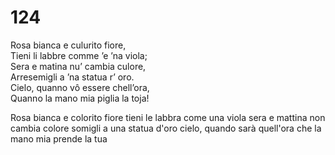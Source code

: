 # 124  
     
Rosa bianca e culurito fiore,  
Tieni li labbre comme ’e ’na viola;  
Sera e matina nu’ cambia culore,  
Arresemigli a ’na statua r’ oro.  
Cielo, quanno vô essere chell’ora,  
Quanno la mano mia piglia la toja!

Rosa bianca e colorito fiore
tieni le labbra come una viola
sera e mattina non cambia colore
somigli a una statua d'oro
cielo, quando sarà quell'ora
che la mano mia prende la tua

